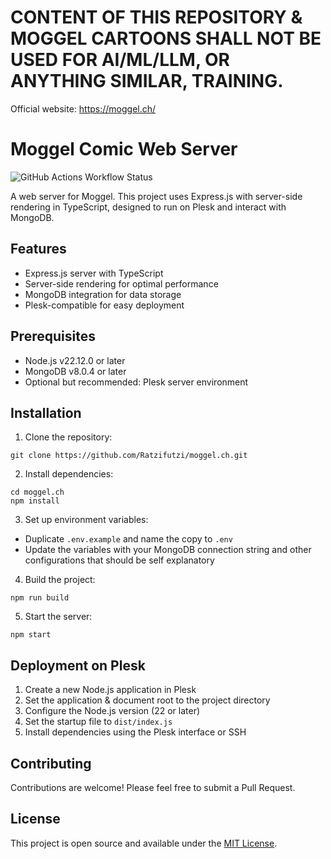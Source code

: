 # CONTENT OF THIS REPOSITORY & MOGGEL CARTOONS SHALL __**NOT**__ BE USED  FOR AI/ML/LLM, OR ANYTHING SIMILAR, TRAINING.
Official website: https://moggel.ch/
# Moggel Comic Web Server
![GitHub Actions Workflow Status](https://github.com/ratzifutzi/moggel.ch/actions/workflows/CI.yaml/badge.svg)

A web server for Moggel. This project uses Express.js with server-side rendering in TypeScript, designed to run on Plesk and interact with MongoDB.

## Features

- Express.js server with TypeScript
- Server-side rendering for optimal performance
- MongoDB integration for data storage
- Plesk-compatible for easy deployment

## Prerequisites

- Node.js v22.12.0 or later
- MongoDB v8.0.4 or later
- Optional but recommended: Plesk server environment

## Installation

1. Clone the repository:
```
git clone https://github.com/Ratzifutzi/moggel.ch.git
```

2. Install dependencies:
```
cd moggel.ch
npm install
```

3. Set up environment variables:
- Duplicate `.env.example` and name the copy to `.env`
- Update the variables with your MongoDB connection string and other configurations that should be self explanatory

4. Build the project:
```
npm run build
```

5. Start the server:
```
npm start
```


## Deployment on Plesk

1. Create a new Node.js application in Plesk
2. Set the application & document root to the project directory
3. Configure the Node.js version (22 or later)
4. Set the startup file to `dist/index.js`
5. Install dependencies using the Plesk interface or SSH

## Contributing

Contributions are welcome! Please feel free to submit a Pull Request.

## License

This project is open source and available under the [MIT License](LICENSE).
